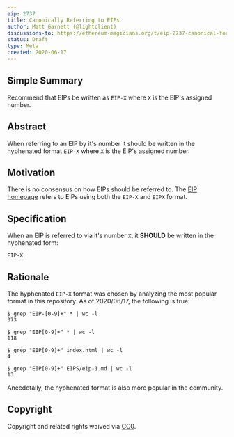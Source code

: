```yaml
---
eip: 2737
title: Canonically Referring to EIPs
author: Matt Garnett (@lightclient)
discussions-to: https://ethereum-magicians.org/t/eip-2737-canonical-format-for-referencing-eips/4371
status: Draft
type: Meta
created: 2020-06-17
---
```


## Simple Summary
Recommend that EIPs be written as `EIP-X` where `X` is the EIP's assigned
number.

## Abstract
When referring to an EIP by it's number it should be written in the hyphenated
format `EIP-X` where `X` is the EIP's assigned number.

## Motivation
There is no consensus on how EIPs should be referred to. The [EIP
homepage](https://github.com/ethereum/EIPs/blob/0298105902a610f6031a205ec268b8705c0dae0a/index.html)
refers to EIPs using both the `EIP-X` and `EIPX` format.

## Specification
When an EIP is referred to via it's number `X`, it **SHOULD** be
written in the hyphenated form:

```
EIP-X
```

## Rationale

The hyphenated `EIP-X` format was chosen by analyzing the most popular format
in this repository. As of 2020/06/17, the following is true:

```console
$ grep "EIP-[0-9]+" * | wc -l
373

$ grep "EIP[0-9]+" * | wc -l
118

$ grep "EIP[0-9]+" index.html | wc -l
4

$ grep "EIP[0-9]+" EIPS/eip-1.md | wc -l
13
```

Anecdotally, the hyphenated format is also more popular in the community.


## Copyright
Copyright and related rights waived via [CC0](https://creativecommons.org/publicdomain/zero/1.0/).
